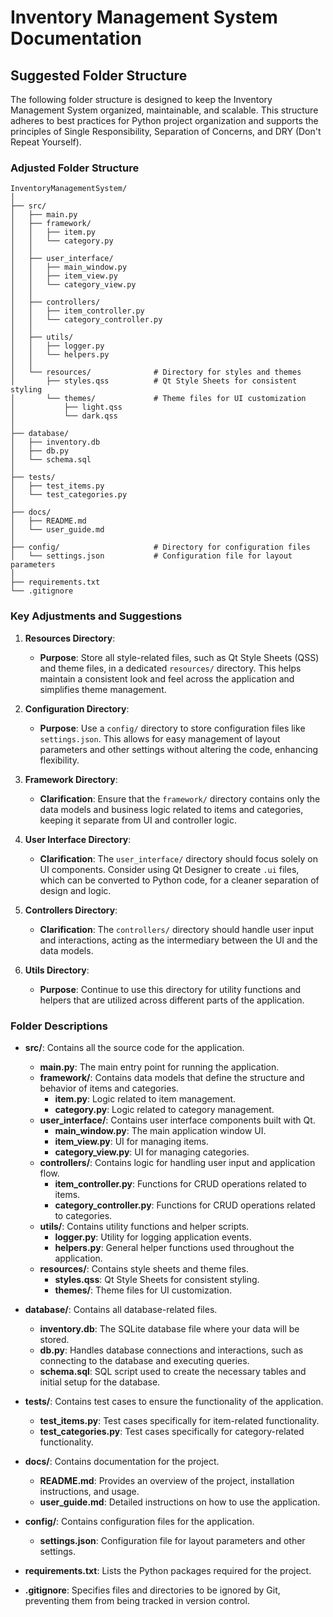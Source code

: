 # Inventory Management System Documentation

## Suggested Folder Structure

The following folder structure is designed to keep the Inventory Management System organized, maintainable, and scalable. This structure adheres to best practices for Python project organization and supports the principles of Single Responsibility, Separation of Concerns, and DRY (Don't Repeat Yourself).

### Adjusted Folder Structure

```
InventoryManagementSystem/
│
├── src/                        
│   ├── main.py                 
│   ├── framework/              
│   │   ├── item.py             
│   │   └── category.py         
│   │
│   ├── user_interface/         
│   │   ├── main_window.py      
│   │   ├── item_view.py        
│   │   └── category_view.py    
│   │
│   ├── controllers/            
│   │   ├── item_controller.py  
│   │   └── category_controller.py 
│   │
│   ├── utils/                  
│   │   ├── logger.py           
│   │   └── helpers.py          
│   │
│   └── resources/              # Directory for styles and themes
│       ├── styles.qss          # Qt Style Sheets for consistent styling
│       └── themes/             # Theme files for UI customization
│           ├── light.qss
│           └── dark.qss
│
├── database/                   
│   ├── inventory.db            
│   ├── db.py                   
│   └── schema.sql              
│
├── tests/                      
│   ├── test_items.py           
│   └── test_categories.py      
│
├── docs/                       
│   ├── README.md               
│   └── user_guide.md           
│
├── config/                     # Directory for configuration files
│   └── settings.json           # Configuration file for layout parameters
│
├── requirements.txt            
└── .gitignore                  
```

### Key Adjustments and Suggestions

1. **Resources Directory**:
   - **Purpose**: Store all style-related files, such as Qt Style Sheets (QSS) and theme files, in a dedicated `resources/` directory. This helps maintain a consistent look and feel across the application and simplifies theme management.

2. **Configuration Directory**:
   - **Purpose**: Use a `config/` directory to store configuration files like `settings.json`. This allows for easy management of layout parameters and other settings without altering the code, enhancing flexibility.

3. **Framework Directory**:
   - **Clarification**: Ensure that the `framework/` directory contains only the data models and business logic related to items and categories, keeping it separate from UI and controller logic.

4. **User Interface Directory**:
   - **Clarification**: The `user_interface/` directory should focus solely on UI components. Consider using Qt Designer to create `.ui` files, which can be converted to Python code, for a cleaner separation of design and logic.

5. **Controllers Directory**:
   - **Clarification**: The `controllers/` directory should handle user input and interactions, acting as the intermediary between the UI and the data models.

6. **Utils Directory**:
   - **Purpose**: Continue to use this directory for utility functions and helpers that are utilized across different parts of the application.

### Folder Descriptions

- **src/**: Contains all the source code for the application.
  - **main.py**: The main entry point for running the application.
  - **framework/**: Contains data models that define the structure and behavior of items and categories.
    - **item.py**: Logic related to item management.
    - **category.py**: Logic related to category management.
  - **user_interface/**: Contains user interface components built with Qt.
    - **main_window.py**: The main application window UI.
    - **item_view.py**: UI for managing items.
    - **category_view.py**: UI for managing categories.
  - **controllers/**: Contains logic for handling user input and application flow.
    - **item_controller.py**: Functions for CRUD operations related to items.
    - **category_controller.py**: Functions for CRUD operations related to categories.
  - **utils/**: Contains utility functions and helper scripts.
    - **logger.py**: Utility for logging application events.
    - **helpers.py**: General helper functions used throughout the application.
  - **resources/**: Contains style sheets and theme files.
    - **styles.qss**: Qt Style Sheets for consistent styling.
    - **themes/**: Theme files for UI customization.

- **database/**: Contains all database-related files.
  - **inventory.db**: The SQLite database file where your data will be stored.
  - **db.py**: Handles database connections and interactions, such as connecting to the database and executing queries.
  - **schema.sql**: SQL script used to create the necessary tables and initial setup for the database.

- **tests/**: Contains test cases to ensure the functionality of the application.
  - **test_items.py**: Test cases specifically for item-related functionality.
  - **test_categories.py**: Test cases specifically for category-related functionality.

- **docs/**: Contains documentation for the project.
  - **README.md**: Provides an overview of the project, installation instructions, and usage.
  - **user_guide.md**: Detailed instructions on how to use the application.

- **config/**: Contains configuration files for the application.
  - **settings.json**: Configuration file for layout parameters and other settings.

- **requirements.txt**: Lists the Python packages required for the project.

- **.gitignore**: Specifies files and directories to be ignored by Git, preventing them from being tracked in version control.
